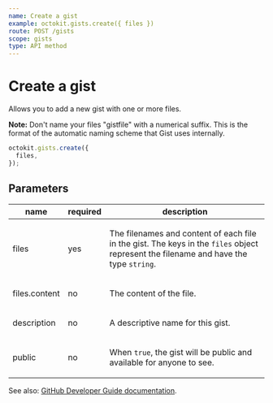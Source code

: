 ```yaml
---
name: Create a gist
example: octokit.gists.create({ files })
route: POST /gists
scope: gists
type: API method
---
```


# Create a gist

Allows you to add a new gist with one or more files.

**Note:** Don't name your files "gistfile" with a numerical suffix. This is the format of the automatic naming scheme that Gist uses internally.

```js
octokit.gists.create({
  files,
});
```

## Parameters

<table>
  <thead>
    <tr>
      <th>name</th>
      <th>required</th>
      <th>description</th>
    </tr>
  </thead>
  <tbody>
    <tr><td>files</td><td>yes</td><td>

The filenames and content of each file in the gist. The keys in the `files` object represent the filename and have the type `string`.

</td></tr>
<tr><td>files.content</td><td>no</td><td>

The content of the file.

</td></tr>
<tr><td>description</td><td>no</td><td>

A descriptive name for this gist.

</td></tr>
<tr><td>public</td><td>no</td><td>

When `true`, the gist will be public and available for anyone to see.

</td></tr>
  </tbody>
</table>

See also: [GitHub Developer Guide documentation](https://developer.github.com/v3/gists/#create-a-gist).
